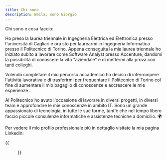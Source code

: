 ```yaml
---
title: Chi sono
description: Weila, sono Giorgio
---
```



Chi sono e cosa faccio:

Ho preso la laurea triennale in Ingegneria Elettrica ed Elettronica presso l'università di Cagliari e ora sto per laurearmi in Ingegneria Informatica presso il Politecnico di Torino. Appena conseguita la mia laurea triennale ho iniziato subito a lavorare come Software Analyst presso Accenture, dandomi la possibilità di conoscere la vita "aziendale" e di mettermi alla prova con tanti colleghi.

Volendo completare il mio percorso accademico ho deciso di interrompere l'attività lavorativa e di trasferirmi per frequentare il Politecnico di Torino col fine di aumentare il mio bagaglio di conoscenze e accrescere le mie esperienze .

Al Politecnico ho avuto l'occasione di lavorare in diversi progetti, in diversi team e approfondire le mie conoscenze in ambito IT. Sono un grande appassionato di tecnologia, in tutte le sue forme, tant'è che nel tempo libero faccio piccole consulenze informatiche e assistenze tecniche a domicilio. :earth_africa:


Per vedere il mio profilo professionale più in dettaglio visitate la mia pagina Linkedin:

{{<figure src="/images/pagina_iniziale_linkedin.png" caption="Profilo Linkedin" link="https://www.linkedin.com/in/giorgioloi/" >}}